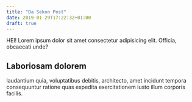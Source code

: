 ```yaml
---
title: "Da Sekon Post"
date: 2019-01-29T17:22:32+01:00
draft: true
---
```


HEI! Lorem ipsum dolor sit amet consectetur adipisicing elit. Officia, obcaecati unde? 

## Laboriosam dolorem

 laudantium quia, voluptatibus debitis, architecto, amet incidunt tempora consequuntur ratione quas expedita exercitationem iusto illum corporis facilis.